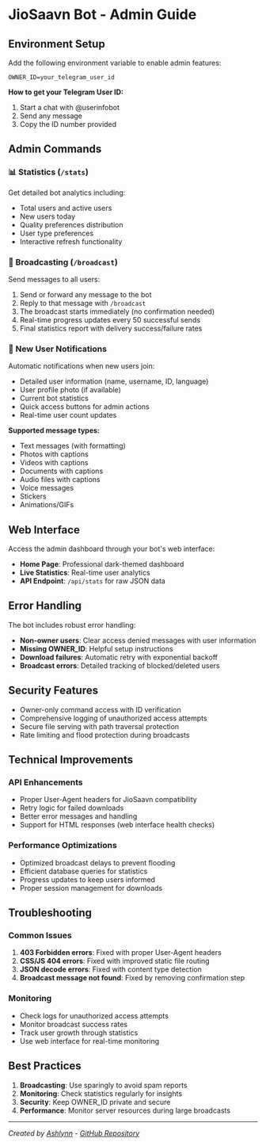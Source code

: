 # JioSaavn Bot - Admin Guide

## Environment Setup

Add the following environment variable to enable admin features:

```env
OWNER_ID=your_telegram_user_id
```

**How to get your Telegram User ID:**
1. Start a chat with @userinfobot
2. Send any message
3. Copy the ID number provided

## Admin Commands

### 📊 Statistics (`/stats`)
Get detailed bot analytics including:
- Total users and active users
- New users today
- Quality preferences distribution
- User type preferences
- Interactive refresh functionality

### 📢 Broadcasting (`/broadcast`)
Send messages to all users:
1. Send or forward any message to the bot
2. Reply to that message with `/broadcast`
3. The broadcast starts immediately (no confirmation needed)
4. Real-time progress updates every 50 successful sends
5. Final statistics report with delivery success/failure rates

### 🔔 New User Notifications
Automatic notifications when new users join:
- Detailed user information (name, username, ID, language)
- User profile photo (if available)
- Current bot statistics 
- Quick access buttons for admin actions
- Real-time user count updates

**Supported message types:**
- Text messages (with formatting)
- Photos with captions
- Videos with captions
- Documents with captions
- Audio files with captions
- Voice messages
- Stickers
- Animations/GIFs

## Web Interface

Access the admin dashboard through your bot's web interface:
- **Home Page**: Professional dark-themed dashboard
- **Live Statistics**: Real-time user analytics
- **API Endpoint**: `/api/stats` for raw JSON data

## Error Handling

The bot includes robust error handling:
- **Non-owner users**: Clear access denied messages with user information
- **Missing OWNER_ID**: Helpful setup instructions
- **Download failures**: Automatic retry with exponential backoff
- **Broadcast errors**: Detailed tracking of blocked/deleted users

## Security Features

- Owner-only command access with ID verification
- Comprehensive logging of unauthorized access attempts
- Secure file serving with path traversal protection
- Rate limiting and flood protection during broadcasts

## Technical Improvements

### API Enhancements
- Proper User-Agent headers for JioSaavn compatibility
- Retry logic for failed downloads
- Better error messages and handling
- Support for HTML responses (web interface health checks)

### Performance Optimizations
- Optimized broadcast delays to prevent flooding
- Efficient database queries for statistics
- Progress updates to keep users informed
- Proper session management for downloads

## Troubleshooting

### Common Issues

1. **403 Forbidden errors**: Fixed with proper User-Agent headers
2. **CSS/JS 404 errors**: Fixed with improved static file routing
3. **JSON decode errors**: Fixed with content type detection
4. **Broadcast message not found**: Fixed by removing confirmation step

### Monitoring

- Check logs for unauthorized access attempts
- Monitor broadcast success rates
- Track user growth through statistics
- Use web interface for real-time monitoring

## Best Practices

1. **Broadcasting**: Use sparingly to avoid spam reports
2. **Monitoring**: Check statistics regularly for insights
3. **Security**: Keep OWNER_ID private and secure
4. **Performance**: Monitor server resources during large broadcasts

---

*Created by [Ashlynn](https://t.me/Ashlynn_Repository) - [GitHub Repository](https://github.com/Itz-Ashlynn/jiosavanbot)*
